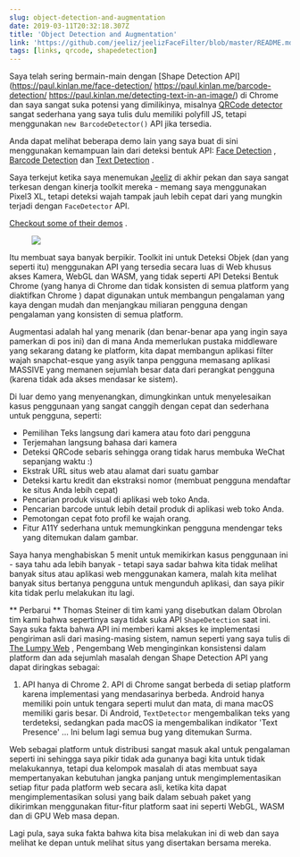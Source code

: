 ```yaml
---
slug: object-detection-and-augmentation
date: 2019-03-11T20:32:18.307Z
title: 'Object Detection and Augmentation'
link: 'https://github.com/jeeliz/jeelizFaceFilter/blob/master/README.md#features'
tags: [links, qrcode, shapedetection]
---
```

Saya telah sering bermain-main dengan [Shape Detection API](https://paul.kinlan.me/face-detection/ https://paul.kinlan.me/barcode-detection/ https://paul.kinlan.me/detecting-text-in-an-image/) di Chrome dan saya sangat suka potensi yang dimilikinya, misalnya [QRCode detector](https://qrsnapper.com) sangat sederhana yang saya tulis dulu memiliki polyfill JS, tetapi menggunakan `new BarcodeDetector()` API jika tersedia.

Anda dapat melihat beberapa demo lain yang saya buat di sini menggunakan kemampuan lain dari deteksi bentuk API: [Face Detection](https://paul.kinlan.me/face-detection/) , [Barcode Detection](https://paul.kinlan.me/barcode-detection/) dan [Text Detection](https://paul.kinlan.me/detecting-text-in-an-image/) .

Saya terkejut ketika saya menemukan [Jeeliz](https://jeeliz.com) di akhir pekan dan saya sangat terkesan dengan kinerja toolkit mereka - memang saya menggunakan Pixel3 XL, tetapi deteksi wajah tampak jauh lebih cepat dari yang mungkin terjadi dengan `FaceDetector` API.

[Checkout some of their demos](https://jeeliz.com/sunglasses) .

<figure>
  <img src="/images/2019-03-11-object-detection-and-augmentation.jpeg">
</figure>

Itu membuat saya banyak berpikir. Toolkit ini untuk Deteksi Objek (dan yang seperti itu) menggunakan API yang tersedia secara luas di Web khusus akses Kamera, WebGL dan WASM, yang tidak seperti API Deteksi Bentuk Chrome (yang hanya di Chrome dan tidak konsisten di semua platform yang diaktifkan Chrome ) dapat digunakan untuk membangun pengalaman yang kaya dengan mudah dan menjangkau miliaran pengguna dengan pengalaman yang konsisten di semua platform.

Augmentasi adalah hal yang menarik (dan benar-benar apa yang ingin saya pamerkan di pos ini) dan di mana Anda memerlukan pustaka middleware yang sekarang datang ke platform, kita dapat membangun aplikasi filter wajah snapchat-esque yang asyik tanpa pengguna memasang aplikasi MASSIVE yang memanen sejumlah besar data dari perangkat pengguna (karena tidak ada akses mendasar ke sistem).

Di luar demo yang menyenangkan, dimungkinkan untuk menyelesaikan kasus penggunaan yang sangat canggih dengan cepat dan sederhana untuk pengguna, seperti:

* Pemilihan Teks langsung dari kamera atau foto dari pengguna
* Terjemahan langsung bahasa dari kamera
* Deteksi QRCode sebaris sehingga orang tidak harus membuka WeChat sepanjang waktu :)
* Ekstrak URL situs web atau alamat dari suatu gambar
* Deteksi kartu kredit dan ekstraksi nomor (membuat pengguna mendaftar ke situs Anda lebih cepat)
* Pencarian produk visual di aplikasi web toko Anda.
* Pencarian barcode untuk lebih detail produk di aplikasi web toko Anda.
* Pemotongan cepat foto profil ke wajah orang.
* Fitur A11Y sederhana untuk memungkinkan pengguna mendengar teks yang ditemukan dalam gambar.

Saya hanya menghabiskan 5 menit untuk memikirkan kasus penggunaan ini - saya tahu ada lebih banyak - tetapi saya sadar bahwa kita tidak melihat banyak situs atau aplikasi web menggunakan kamera, malah kita melihat banyak situs bertanya pengguna untuk mengunduh aplikasi, dan saya pikir kita tidak perlu melakukan itu lagi.

** Perbarui ** Thomas Steiner di tim kami yang disebutkan dalam Obrolan tim kami bahwa sepertinya saya tidak suka API `ShapeDetection` saat ini. Saya suka fakta bahwa API ini memberi kami akses ke implementasi pengiriman asli dari masing-masing sistem, namun seperti yang saya tulis di [The Lumpy Web](/the-lumpy-web/) , Pengembang Web menginginkan konsistensi dalam platform dan ada sejumlah masalah dengan Shape Detection API yang dapat diringkas sebagai:

1. API hanya di Chrome 2. API di Chrome sangat berbeda di setiap platform karena implementasi yang mendasarinya berbeda. Android hanya memiliki poin untuk tengara seperti mulut dan mata, di mana macOS memiliki garis besar. Di Android, `TextDetector` mengembalikan teks yang terdeteksi, sedangkan pada macOS ia mengembalikan indikator &#39;Text Presence&#39; ... Ini belum lagi semua bug yang ditemukan Surma.

Web sebagai platform untuk distribusi sangat masuk akal untuk pengalaman seperti ini sehingga saya pikir tidak ada gunanya bagi kita untuk tidak melakukannya, tetapi dua kelompok masalah di atas membuat saya mempertanyakan kebutuhan jangka panjang untuk mengimplementasikan setiap fitur pada platform web secara asli, ketika kita dapat mengimplementasikan solusi yang baik dalam sebuah paket yang dikirimkan menggunakan fitur-fitur platform saat ini seperti WebGL, WASM dan di GPU Web masa depan.

Lagi pula, saya suka fakta bahwa kita bisa melakukan ini di web dan saya melihat ke depan untuk melihat situs yang disertakan bersama mereka.